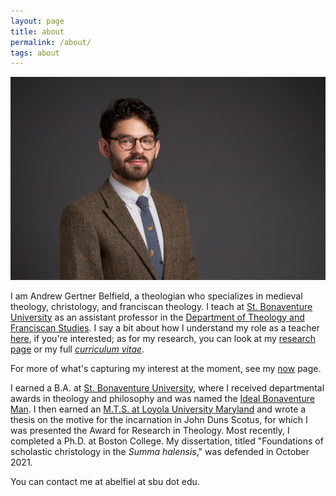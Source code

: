 ```yaml
---
layout: page
title: about
permalink: /about/
tags: about
---
```


![me](/images/me.jpg)

I am Andrew Gertner Belfield, a theologian who specializes in medieval theology, christology, and franciscan theology. I teach at [St. Bonaventure University](https://www.sbu.edu/) as an assistant professor in the [Department of Theology and Franciscan Studies](https://www.sbu.edu/academics/theology-and-franciscan-studies). I say a bit about how I understand my role as a teacher [here](/teaching/), if you're interested; as for my research, you can look at my [research page](/research/) or my full *[curriculum vitae](http://andrewbelfield.com/cv/)*.

For more of what's capturing my interest at the moment, see my [now](/now/) page.

I earned a B.A. at [St. Bonaventure University](https://www.sbu.edu), where I received departmental awards in theology and philosophy and was named the [Ideal Bonaventure Man](https://www.oleantimesherald.com/two-students-from-same-rochester-area-school-named-2015-ideal-bonaventure-students/article_63ec3d42-fd88-11e4-a5de-6f8abef79450.html). I then earned an [M.T.S. at Loyola University Maryland](https://www.loyola.edu/academics/theology/graduate/mts) and wrote a thesis on the motive for the incarnation in John Duns Scotus, for which I was presented the Award for Research in Theology. Most recently, I completed a Ph.D. at Boston College. My dissertation, titled "Foundations of scholastic christology in the *Summa halensis*," was defended in October 2021.

You can contact me at abelfiel at sbu dot edu.